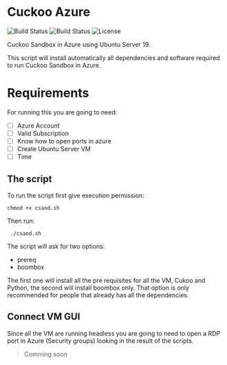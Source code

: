 # Cuckoo Azure
![Build Status](https://img.shields.io/github/forks/gussj/cuckooazure.svg)
![Build Status](https://img.shields.io/github/stars/gussj/cuckooazure.svg)
![License](https://img.shields.io/github/license/gussj/cuckooazure.svg)

Cuckoo Sandbox in Azure using Ubuntu Server 19.

This script will install automatically all dependencies and software required  to run Cuckoo Sandbox in Azure.

# Requirements

For running this you are going to need:

 - [ ] Azure Account
 - [ ] Valid Subscription
 - [ ] Know how to open ports in azure
 - [ ] Create Ubuntu Server VM
 - [ ] Time

## The script

To run the script first give execution permission:

    chmod +x csand.sh
 Then run:

     ./csand.sh

The script will ask for two options:
- prereq
- boombox

The first one will install all the pre requisites for all the VM, Cukoo and Python, the second will install boombox only. That option is only recommended for people that already has all the dependencies.

## Connect VM GUI

Since all the VM are running headless you are going to need to open a RDP port in Azure (Security groups) looking in the result of the scripts.

> Comming soon
